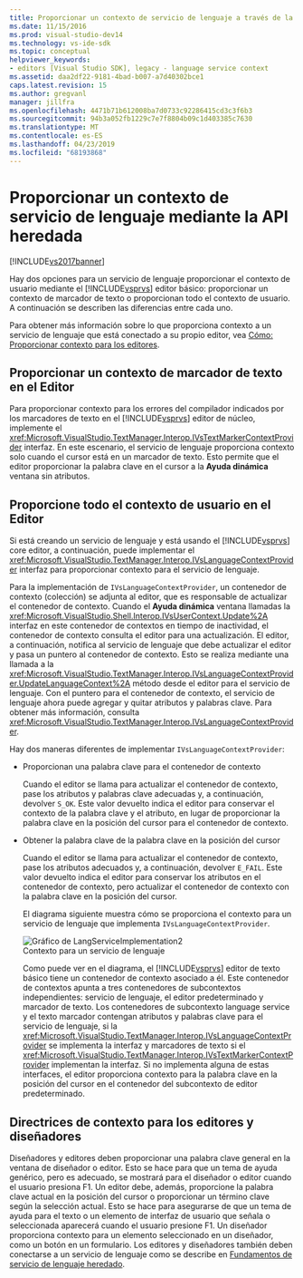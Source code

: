 ```yaml
---
title: Proporcionar un contexto de servicio de lenguaje a través de la API heredada | Microsoft Docs
ms.date: 11/15/2016
ms.prod: visual-studio-dev14
ms.technology: vs-ide-sdk
ms.topic: conceptual
helpviewer_keywords:
- editors [Visual Studio SDK], legacy - language service context
ms.assetid: daa2df22-9181-4bad-b007-a7d40302bce1
caps.latest.revision: 15
ms.author: gregvanl
manager: jillfra
ms.openlocfilehash: 4471b71b612008ba7d0733c92286415cd3c3f6b3
ms.sourcegitcommit: 94b3a052fb1229c7e7f8804b09c1d403385c7630
ms.translationtype: MT
ms.contentlocale: es-ES
ms.lasthandoff: 04/23/2019
ms.locfileid: "68193868"
---
```

# <a name="providing-a-language-service-context-by-using-the-legacy-api"></a>Proporcionar un contexto de servicio de lenguaje mediante la API heredada
[!INCLUDE[vs2017banner](../includes/vs2017banner.md)]

Hay dos opciones para un servicio de lenguaje proporcionar el contexto de usuario mediante el [!INCLUDE[vsprvs](../includes/vsprvs-md.md)] editor básico: proporcionar un contexto de marcador de texto o proporcionan todo el contexto de usuario. A continuación se describen las diferencias entre cada uno.  
  
 Para obtener más información sobre lo que proporciona contexto a un servicio de lenguaje que está conectado a su propio editor, vea [Cómo: Proporcionar contexto para los editores](../extensibility/how-to-provide-context-for-editors.md).  
  
## <a name="provide-text-marker-context-to-the-editor"></a>Proporcionar un contexto de marcador de texto en el Editor  
 Para proporcionar contexto para los errores del compilador indicados por los marcadores de texto en el [!INCLUDE[vsprvs](../includes/vsprvs-md.md)] editor de núcleo, implemente el <xref:Microsoft.VisualStudio.TextManager.Interop.IVsTextMarkerContextProvider> interfaz. En este escenario, el servicio de lenguaje proporciona contexto solo cuando el cursor está en un marcador de texto. Esto permite que el editor proporcionar la palabra clave en el cursor a la **Ayuda dinámica** ventana sin atributos.  
  
## <a name="provide-all-user-context-to-the-editor"></a>Proporcione todo el contexto de usuario en el Editor  
 Si está creando un servicio de lenguaje y está usando el [!INCLUDE[vsprvs](../includes/vsprvs-md.md)] core editor, a continuación, puede implementar el <xref:Microsoft.VisualStudio.TextManager.Interop.IVsLanguageContextProvider> interfaz para proporcionar contexto para el servicio de lenguaje.  
  
 Para la implementación de `IVsLanguageContextProvider`, un contenedor de contexto (colección) se adjunta al editor, que es responsable de actualizar el contenedor de contexto. Cuando el **Ayuda dinámica** ventana llamadas la <xref:Microsoft.VisualStudio.Shell.Interop.IVsUserContext.Update%2A> interfaz en este contenedor de contextos en tiempo de inactividad, el contenedor de contexto consulta el editor para una actualización. El editor, a continuación, notifica al servicio de lenguaje que debe actualizar el editor y pasa un puntero al contenedor de contexto. Esto se realiza mediante una llamada a la <xref:Microsoft.VisualStudio.TextManager.Interop.IVsLanguageContextProvider.UpdateLanguageContext%2A> método desde el editor para el servicio de lenguaje. Con el puntero para el contenedor de contexto, el servicio de lenguaje ahora puede agregar y quitar atributos y palabras clave. Para obtener más información, consulta <xref:Microsoft.VisualStudio.TextManager.Interop.IVsLanguageContextProvider>.  
  
 Hay dos maneras diferentes de implementar `IVsLanguageContextProvider`:  
  
- Proporcionan una palabra clave para el contenedor de contexto  
  
   Cuando el editor se llama para actualizar el contenedor de contexto, pase los atributos y palabras clave adecuadas y, a continuación, devolver `S_OK`. Este valor devuelto indica el editor para conservar el contexto de la palabra clave y el atributo, en lugar de proporcionar la palabra clave en la posición del cursor para el contenedor de contexto.  
  
- Obtener la palabra clave de la palabra clave en la posición del cursor  
  
   Cuando el editor se llama para actualizar el contenedor de contexto, pase los atributos adecuados y, a continuación, devolver `E_FAIL`. Este valor devuelto indica el editor para conservar los atributos en el contenedor de contexto, pero actualizar el contenedor de contexto con la palabra clave en la posición del cursor.  
  
  El diagrama siguiente muestra cómo se proporciona el contexto para un servicio de lenguaje que implementa `IVsLanguageContextProvider`.  
  
  ![Gráfico de LangServiceImplementation2](../extensibility/media/vslanguageservice2.gif "vsLanguageService2")  
  Contexto para un servicio de lenguaje  
  
  Como puede ver en el diagrama, el [!INCLUDE[vsprvs](../includes/vsprvs-md.md)] editor de texto básico tiene un contenedor de contexto asociado a él. Este contenedor de contextos apunta a tres contenedores de subcontextos independientes: servicio de lenguaje, el editor predeterminado y marcador de texto. Los contenedores de subcontexto language service y el texto marcador contengan atributos y palabras clave para el servicio de lenguaje, si la <xref:Microsoft.VisualStudio.TextManager.Interop.IVsLanguageContextProvider> se implementa la interfaz y marcadores de texto si el <xref:Microsoft.VisualStudio.TextManager.Interop.IVsTextMarkerContextProvider> implementan la interfaz. Si no implementa alguna de estas interfaces, el editor proporciona contexto para la palabra clave en la posición del cursor en el contenedor del subcontexto de editor predeterminado.  
  
## <a name="context-guidelines-for-editors-and-designers"></a>Directrices de contexto para los editores y diseñadores  
 Diseñadores y editores deben proporcionar una palabra clave general en la ventana de diseñador o editor. Esto se hace para que un tema de ayuda genérico, pero es adecuado, se mostrará para el diseñador o editor cuando el usuario presiona F1. Un editor debe, además, proporcione la palabra clave actual en la posición del cursor o proporcionar un término clave según la selección actual. Esto se hace para asegurarse de que un tema de ayuda para el texto o un elemento de interfaz de usuario que señala o seleccionada aparecerá cuando el usuario presione F1. Un diseñador proporciona contexto para un elemento seleccionado en un diseñador, como un botón en un formulario. Los editores y diseñadores también deben conectarse a un servicio de lenguaje como se describe en [Fundamentos de servicio de lenguaje heredado](../extensibility/internals/legacy-language-service-essentials.md).
